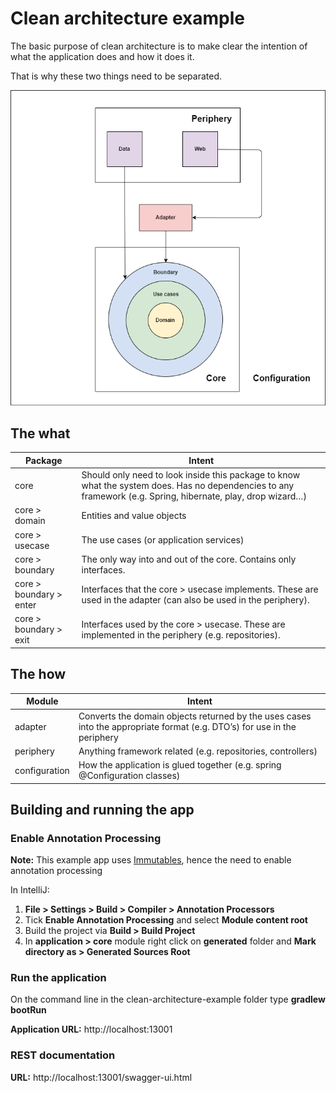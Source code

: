# Clean architecture example

The basic purpose of clean architecture is to make clear the intention of what the application does and how it does it.

That is why these two things need to be separated.

![Alt text](Clean_Architecture.png)

## The what
| Package     | Intent |
| --------|---------|
| core  | Should only need to look inside this package to know what the system does. Has no dependencies to any framework (e.g. Spring, hibernate, play, drop wizard…) |
| core > domain | Entities and value objects |
| core > usecase | The use cases (or application services) |
| core > boundary | The only way into and out of the core. Contains only interfaces. |
| core > boundary > enter | Interfaces that the core > usecase implements. These are used in the adapter (can also be used in the periphery). |
| core > boundary > exit | Interfaces used by the core > usecase. These are implemented in the periphery (e.g. repositories). |
                    
## The how
| Module     | Intent |
| --------|---------|
| adapter  | Converts the domain objects returned by the uses cases into the appropriate format (e.g. DTO’s) for use in the periphery |
| periphery | Anything framework related (e.g. repositories, controllers) |
| configuration | How the application is glued together (e.g. spring @Configuration classes) |

## Building and running the app

### Enable Annotation Processing
**Note:** This example app uses [Immutables](http://immutables.github.io/), hence the need to enable annotation processing

In IntelliJ: 
  1. **File > Settings > Build > Compiler > Annotation Processors**
  2. Tick **Enable Annotation Processing** and select **Module content root**
  3. Build the project via **Build > Build Project**
  4. In **application > core** module right click on  **generated** folder and **Mark directory as > Generated Sources Root**

### Run the application
On the command line in the clean-architecture-example folder type **gradlew bootRun**

**Application URL:** http://localhost:13001

### REST documentation
**URL:** http://localhost:13001/swagger-ui.html